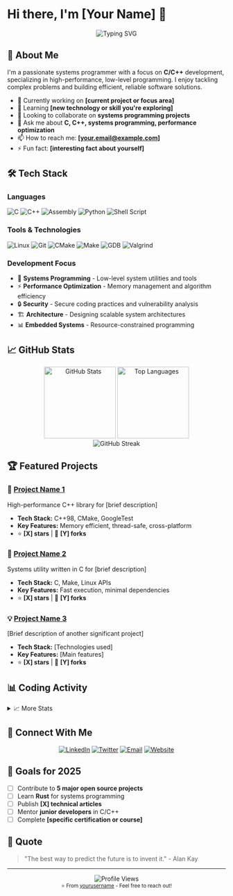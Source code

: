 # Hi there, I'm [Your Name] 👋

<div align="center">
  <img src="https://readme-typing-svg.herokuapp.com?font=Fira+Code&pause=1000&color=36BCF7&center=true&vCenter=true&width=435&lines=Systems+Programmer;C%2FC%2B%2B+Developer;Problem+Solver;Open+Source+Contributor" alt="Typing SVG" />
</div>

## 🚀 About Me

I'm a passionate systems programmer with a focus on **C/C++** development, specializing in high-performance, low-level programming. I enjoy tackling complex problems and building efficient, reliable software solutions.

- 🔭 Currently working on **[current project or focus area]**
- 🌱 Learning **[new technology or skill you're exploring]**
- 👯 Looking to collaborate on **systems programming projects**
- 💬 Ask me about **C, C++, systems programming, performance optimization**
- 📫 How to reach me: **[your.email@example.com]**
- ⚡ Fun fact: **[interesting fact about yourself]**

## 🛠️ Tech Stack

### Languages
![C](https://img.shields.io/badge/C-00599C?style=for-the-badge&logo=c&logoColor=white)
![C++](https://img.shields.io/badge/C%2B%2B-00599C?style=for-the-badge&logo=c%2B%2B&logoColor=white)
![Assembly](https://img.shields.io/badge/Assembly-000000?style=for-the-badge&logo=assemblyscript&logoColor=white)
![Python](https://img.shields.io/badge/Python-3776AB?style=for-the-badge&logo=python&logoColor=white)
![Shell Script](https://img.shields.io/badge/Shell_Script-121011?style=for-the-badge&logo=gnu-bash&logoColor=white)

### Tools & Technologies
![Linux](https://img.shields.io/badge/Linux-FCC624?style=for-the-badge&logo=linux&logoColor=black)
![Git](https://img.shields.io/badge/Git-F05032?style=for-the-badge&logo=git&logoColor=white)
![CMake](https://img.shields.io/badge/CMake-064F8C?style=for-the-badge&logo=cmake&logoColor=white)
![Make](https://img.shields.io/badge/Make-A42E2B?style=for-the-badge&logo=gnu&logoColor=white)
![GDB](https://img.shields.io/badge/GDB-FF6B35?style=for-the-badge&logo=gnu&logoColor=white)
![Valgrind](https://img.shields.io/badge/Valgrind-3776AB?style=for-the-badge&logoColor=white)

### Development Focus
- 🎯 **Systems Programming** - Low-level system utilities and tools
- ⚡ **Performance Optimization** - Memory management and algorithm efficiency
- 🔒 **Security** - Secure coding practices and vulnerability analysis
- 🏗️ **Architecture** - Designing scalable system architectures
- 📊 **Embedded Systems** - Resource-constrained programming

## 📈 GitHub Stats

<div align="center">
  <img src="https://github-readme-stats.vercel.app/api?username=yourusername&show_icons=true&theme=dark&hide_border=true&count_private=true" alt="GitHub Stats" height="165">
  <img src="https://github-readme-stats.vercel.app/api/top-langs/?username=yourusername&layout=compact&theme=dark&hide_border=true" alt="Top Languages" height="165">
</div>

<div align="center">
  <img src="https://github-readme-streak-stats.herokuapp.com/?user=yourusername&theme=dark&hide_border=true" alt="GitHub Streak" />
</div>

## 🏆 Featured Projects

### 🔧 [Project Name 1](https://github.com/yourusername/project1)
High-performance C++ library for [brief description]
- **Tech Stack:** C++98, CMake, GoogleTest
- **Key Features:** Memory efficient, thread-safe, cross-platform
- ⭐ **[X] stars** | 🍴 **[Y] forks**

### 🚀 [Project Name 2](https://github.com/yourusername/project2)
Systems utility written in C for [brief description]
- **Tech Stack:** C, Make, Linux APIs
- **Key Features:** Fast execution, minimal dependencies
- ⭐ **[X] stars** | 🍴 **[Y] forks**

### 💡 [Project Name 3](https://github.com/yourusername/project3)
[Brief description of another significant project]
- **Tech Stack:** [Technologies used]
- **Key Features:** [Main features]
- ⭐ **[X] stars** | 🍴 **[Y] forks**

## 📊 Coding Activity

<!--START_SECTION:waka-->
<!--END_SECTION:waka-->

<details>
<summary>📈 More Stats</summary>

### 💻 Most Used Languages This Week
```text
C++      8 hrs 15 mins   ████████████░░░░░░░░░   65.2%
C        2 hrs 45 mins   ████░░░░░░░░░░░░░░░░░   21.8%
Shell    1 hr 2 mins     ██░░░░░░░░░░░░░░░░░░░    8.2%
Python   35 mins         █░░░░░░░░░░░░░░░░░░░░    4.6%
Other    2 mins          ░░░░░░░░░░░░░░░░░░░░░    0.2%
```

### 🔥 Streak Stats
- 🔥 Current Streak: **[X] days**
- 📅 Longest Streak: **[Y] days**
- 💻 Total Contributions: **[Z] commits**

</details>

## 🤝 Connect With Me

<div align="center">
  
[![LinkedIn](https://img.shields.io/badge/LinkedIn-0077B5?style=for-the-badge&logo=linkedin&logoColor=white)](https://linkedin.com/in/yourprofile)
[![Twitter](https://img.shields.io/badge/Twitter-1DA1F2?style=for-the-badge&logo=twitter&logoColor=white)](https://twitter.com/yourhandle)
[![Email](https://img.shields.io/badge/Email-D14836?style=for-the-badge&logo=gmail&logoColor=white)](mailto:your.email@example.com)
[![Website](https://img.shields.io/badge/Website-000000?style=for-the-badge&logo=About.me&logoColor=white)](https://yourwebsite.com)

</div>

## 🎯 Goals for 2025

- [ ] Contribute to **5 major open source projects**
- [ ] Learn **Rust** for systems programming
- [ ] Publish **[X] technical articles**
- [ ] Mentor **junior developers** in C/C++
- [ ] Complete **[specific certification or course]**

## 💭 Quote

> "The best way to predict the future is to invent it." - Alan Kay

---

<div align="center">
  <img src="https://komarev.com/ghpvc/?username=yourusername&color=blue&style=flat-square&label=Profile+Views" alt="Profile Views" />
</div>

<div align="center">
  <sub>⭐ From <a href="https://github.com/yourusername">yourusername</a> - Feel free to reach out!</sub>
</div>
<!--
**MonkeyCofi/MonkeyCofi** is a ✨ _special_ ✨ repository because its `README.md` (this file) appears on your GitHub profile.

Here are some ideas to get you started:

- 🔭 I’m currently working on ...
- 🌱 I’m currently learning ...
- 👯 I’m looking to collaborate on ...
- 🤔 I’m looking for help with ...
- 💬 Ask me about ...
- 📫 How to reach me: ...
- 😄 Pronouns: ...
- ⚡ Fun fact: ...
-->
